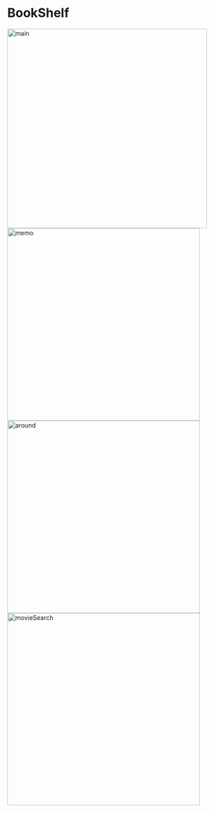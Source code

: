 # BookShelf
<img width="453" alt="main" src="https://github.com/ha-ny/BookShelf/assets/130643750/4937e537-8126-4542-a64d-62ead4357238">
<img width="437" alt="memo" src="https://github.com/ha-ny/BookShelf/assets/130643750/25b26ce2-89d4-43bb-97c6-cb83804baccd">
<img width="437" alt="around" src="https://github.com/ha-ny/BookShelf/assets/130643750/85dea768-de6e-46a2-8230-ab74e97ac9f2">
<img width="437" alt="movieSearch" src="https://github.com/ha-ny/BookShelf/assets/130643750/af145f75-5271-4dc4-940d-65b0a9f6015d">

